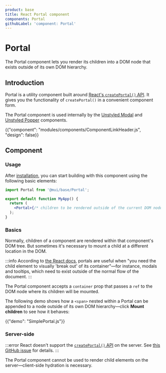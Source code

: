 ```yaml
---
product: base
title: React Portal component
components: Portal
githubLabel: 'component: Portal'
---
```


# Portal

<p class="description">The Portal component lets you render its children into a DOM node that exists outside of its own DOM hierarchy.</p>

## Introduction

Portal is a utility component built around [React's `createPortal()` API](https://reactjs.org/docs/portals.html).
It gives you the functionality of `createPortal()` in a convenient component form.

The Portal component is used internally by the [Unstyled Modal](/base/react-modal/) and [Unstyled Popper](/base/react-popper/) components.

{{"component": "modules/components/ComponentLinkHeader.js", "design": false}}

## Component

### Usage

After [installation](/base/getting-started/installation/), you can start building with this component using the following basic elements:

```jsx
import Portal from '@mui/base/Portal';

export default function MyApp() {
  return (
    <Portal>{/* children to be rendered outside of the current DOM node */}</Portal>
  );
}
```

### Basics

Normally, children of a component are rendered within that component's DOM tree.
But sometimes it's necessary to mount a child at a different location in the DOM.

:::info
According to [the React docs](https://reactjs.org/docs/portals.html), portals are useful when "you need the child element to visually 'break out' of its container"—for instance, modals and tooltips, which need to exist outside of the normal flow of the document.
:::

The Portal component accepts a `container` prop that passes a `ref` to the DOM node where its children will be mounted.

The following demo shows how a `<span>` nested within a Portal can be appended to a node outside of its own DOM hierarchy—click **Mount children** to see how it behaves:

{{"demo": "SimplePortal.js"}}

### Server-side

:::error
React doesn't support the [`createPortal()` API](https://reactjs.org/docs/portals.html) on the server.
See [this GitHub issue](https://github.com/facebook/react/issues/13097) for details.
:::

The Portal component cannot be used to render child elements on the server—client-side hydration is necessary.
